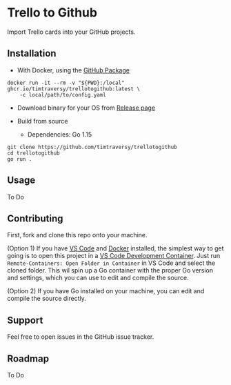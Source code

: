 # Trello to Github

Import Trello cards into your GitHub projects.

## Installation

* With Docker, using the [GitHub Package](https://github.com/users/timtraversy/packages/container/package/trellotogithub)
```
docker run -it --rm -v "${PWD}:/local" ghcr.io/timtraversy/trellotogithub:latest \
    -c local/path/to/config.yaml
```

* Download binary for your OS from [Release page](https://github.com/timtraversy/trellotogithub/releases)

* Build from source
    * Dependencies: Go 1.15
```
git clone https://github.com/timtraversy/trellotogithub
cd trellotogithub
go run . 
```

## Usage

To Do

## Contributing

First, fork and clone this repo onto your machine.
   
(Option 1) If you have [VS Code](https://code.visualstudio.com) and [Docker](https://www.docker.com) installed, the simplest way to get going is to open this project in a [VS Code Development Container](https://code.visualstudio.com/docs/remote/containers). Just run `Remote-Containers: Open Folder in Container` in VS Code and select the cloned folder. This wil spin up a Go container with the proper Go version and settings, which you can use to edit and compile the source.

(Option 2) If you have Go installed on your machine, you can edit and compile the source directly.

## Support

Feel free to open issues in the GitHub issue tracker.

## Roadmap

To Do

